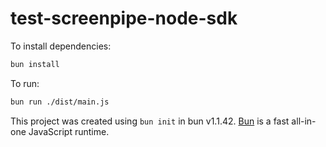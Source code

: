 # test-screenpipe-node-sdk

To install dependencies:

```bash
bun install
```

To run:

```bash
bun run ./dist/main.js
```

This project was created using `bun init` in bun v1.1.42. [Bun](https://bun.sh) is a fast all-in-one JavaScript runtime.
